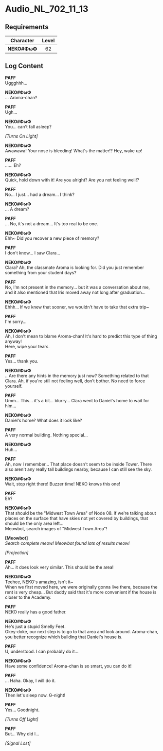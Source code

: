 # Audio_NL_702_11_13
## Requirements
| Character  |Level|
|------------|:---:|
|**NEKO#ΦωΦ**| 62  |

## Log Content
**PAFF**<br>
Uggghhh...

**NEKO#ΦωΦ**<br>
... Aroma\-chan?

**PAFF**<br>
Ugh...

**NEKO#ΦωΦ**<br>
You... can't fall asleep?

*\[Turns On Light\]*

**NEKO#ΦωΦ**<br>
Awawawa! Your nose is bleeding! What's the matter!? Hey, wake up!

**PAFF**<br>
...... Eh?

**NEKO#ΦωΦ**<br>
Quick, hold down with it! Are you alright? Are you not feeling well!?

**PAFF**<br>
No... I just... had a dream... I think?

**NEKO#ΦωΦ**<br>
... A dream?

**PAFF**<br>
... No, it's not a dream... It's too real to be one.

**NEKO#ΦωΦ**<br>
Ehh~ Did you recover a new piece of memory?

**PAFF**<br>
I don't know... I saw Clara...

**NEKO#ΦωΦ**<br>
Clara? Ah, the classmate Aroma is looking for. Did you just remember something from your student days?

**PAFF**<br>
No, I'm not present in the memory... but it was a conversation about me, and it also mentioned that Iris moved away not long after graduation...

**NEKO#ΦωΦ**<br>
Ehhh... If we knew that sooner, we wouldn't have to take that extra trip~

**PAFF**<br>
I'm sorry...

**NEKO#ΦωΦ**<br>
Ah, I don't mean to blame Aroma\-chan! It's hard to predict this type of thing anyway!<br>
Here, wipe your tears.

**PAFF**<br>
Yes... thank you.

**NEKO#ΦωΦ**<br>
.. Are there any hints in the memory just now? Something related to that Clara. Ah, if you're still not feeling well, don't bother. No need to force yourself. 

**PAFF**<br>
Umm... This... it's a bit... blurry... Clara went to Daniel's home to wait for him...

**NEKO#ΦωΦ**<br>
Daniel's home? What does it look like?

**PAFF**<br>
A very normal building. Nothing special...

**NEKO#ΦωΦ**<br>
Huh...

**PAFF**<br>
Ah, now I remember... That place doesn't seem to be inside Tower. There also aren't any really tall buildings nearby, because I can still see the sky.

**NEKO#ΦωΦ**<br>
Wait, stop right there! Buzzer time! NEKO knows this one!

**PAFF**<br>
Eh?

**NEKO#ΦωΦ**<br>
That should be the "Midwest Town Area" of Node 08. If we're talking about places on the surface that have skies not yet covered by buildings, that should be the only area left...<br>
Meowbot, search images of "Midwest Town Area"!

**[Meowbot]**<br>
*Search complete meow! Meowbot found lots of results meow!*

*\[Projection\]*

**PAFF**<br>
Ah... it does look very similar. This should be the area!

**NEKO#ΦωΦ**<br>
Teehee, NEKO's amazing, isn't it~<br>
When we first moved here, we were originally gonna live there, because the rent is very cheap... But daddy said that it's more convenient if the house is closer to the Academy.

**PAFF**<br>
NEKO really has a good father.

**NEKO#ΦωΦ**<br>
He's just a stupid Smelly Feet.<br>
Okey\-doke, our next step is to go to that area and look around. Aroma\-chan, you better recognize which building that Daniel's house is.

**PAFF**<br>
U, understood. I can probably do it...

**NEKO#ΦωΦ**<br>
Have some confidence! Aroma\-chan is so smart, you can do it!

**PAFF**<br>
... Haha. Okay, I will do it.

**NEKO#ΦωΦ**<br>
Then let's sleep now. G\-night!

**PAFF**<br>
Yes... Goodnight.

*\[Turns Off Light\]*

**PAFF**<br>
But... Why did I...

*[Signal Lost]*
